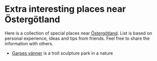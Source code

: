 Extra interesting places near Östergötland
==========================================

Here is a collection of special places near [Östergötland](https://en.wikipedia.org/wiki/%C3%96sterg%C3%B6tland). List is based on personal experience, ideas and tips from friends. Feel free to share the information with others.

* [Garpes vänner](https://www.gamleby.se/skulpturparken.html) is a troll sculpture park in a nature
